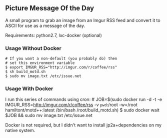 Picture Message Of the Day
--------------------------

A small program to grab an image from an Imgur
RSS feed and convert it to ASCII for use as a
message of the day.

Requirements: python2.7, lxc-docker (optional)

### Usage Without Docker

    # If you want a non-default (you probably do) then
    # set this environment variable
    $ export IMGUR_RSS="http://imgur.com/r/coffee/rss"
    $ sh build_motd.sh
    $ sudo mv image.txt /etc/issue.net

### Usage With Docker

I run this series of commands using cron:
    # JOB=$(sudo docker run -d -t -e IMGUR_RSS=http://imgur.com/r/coffee/rss -v `pwd`:/root -w=/root hamiltont/motd++:latest /bin/bash /root/build_motd.sh)
    $ sudo docker wait $JOB && sudo mv image.txt /etc/issue.net

Docker is not required, but I didn't want to install  jp2a+dependencies on my native system.
